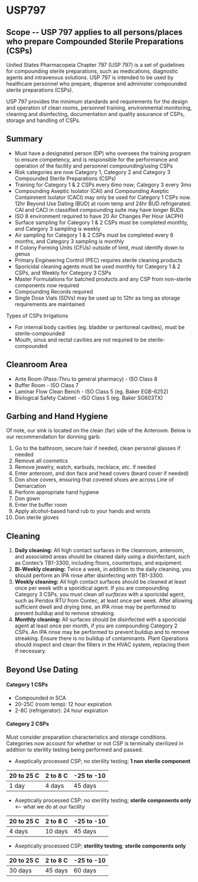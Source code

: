 # USP797

## Scope -- USP 797 applies to all persons/places who prepare Compounded Sterile Preparations (CSPs)
United States Pharmacopeia Chapter 797 (USP 797) is a set of guidelines for compounding sterile preparations, such as medications, diagnostic agents and intravenous solutions. USP 797 is intended to be used by healthcare personnel who prepare, dispense and administer compounded sterile preparations (CSPs).

USP 797 provides the minimum standards and requirements for the design and operation of clean rooms, personnel training, environmental monitoring, cleaning and disinfecting, documentation and quality assurance of CSPs, storage and handling of CSPs.

## Summary
- Must have a designated person (DP) who oversees the training program to ensure competency, and is responsible for the performance and operation of the facility and personnel compounding/using CSPs
- Risk categories are now Category 1, Category 2 and Category 3 Compounded Sterile Preparations (CSPs)
- Training for Category 1 & 2 CSPs every 6mo now; Category 3 every 3mo
- Compounding Aseptic Isolator (CAI) and Compounding Aseptic Containment Isolator (CACI) may only be used for Category 1 CSPs now. 12hr Beyond Use Dating (BUD) at room temp and 24hr BUD refrigerated. CAI and CACI in classified compounding suite may have longer BUDs
- ISO 8 environment required to have 20 Air Changes Per Hour (ACPH)
- Surface sampling for Category 1 & 2 CSPs must be completed monthly, and Category 3 sampling is weekly
- Air sampling for Category 1 & 2 CSPs must be completed every 6 months, and Category 3 sampling is monthly
- If Colony Forming Units (CFUs) outside of limit, must identify down to genus
- Primary Engineering Control (PEC) requires sterile cleaning products
- Sporicidal cleaning agents must be used monthly for Category 1 & 2 CSPs, and Weekly for Category 3 CSPs
- Master Formulations for batched products and any CSP from non-sterile components now required
- Compounding Records required
- Single Dose Vials (SDVs) may be used up to 12hr as long as storage requirements are maintained

Types of CSPs
Irrigations
- For internal body cavities (eg. bladder or peritoneal cavities), must be sterile-compounded
- Mouth, sinus and rectal cavities are not required to be sterile-compounded

## Cleanroom Area

- Ante Room (Pass-Thru to general pharmacy) - ISO Class 8
- Buffer Room - ISO Class 7 
- Laminar Flow Clean Bench - ISO Class 5 (eg. Baker EGB-6252)
- Biological Safety Cabinet - ISO Class 5 (eg. Baker SG603TX)

## Garbing and Hand Hygiene
Of note, our sink is located on the clean (far) side of the Anteroom. Below is our recommendation for donning garb. 
1. Go to the bathroom, secure hair if needed, clean personal glasses if needed
2. Remove all cosmetics
3. Remove jewelry, watch, earbuds, necklace, etc. if needed
4. Enter anteroom, and don face and head covers (beard cover if needed)
5. Don shoe covers, ensuring that covered shoes are across Line of Demarcation
6. Perform appropriate hand hygiene
7. Don gown
8. Enter the buffer room
9. Apply alcohol-based hand rub to your hands and wrists
10. Don sterile gloves


## Cleaning

1. **Daily cleaning:** All high contact surfaces in the cleanroom, anteroom, and associated areas should be cleaned daily using a disinfectant, such as Contec’s TB1-3300, including floors, countertops, and equipment.
2. **Bi-Weekly cleaning:** Twice a week, in addition to the daily cleaning, you should perform an IPA rinse after disinfecting with TB1-3300.
3. **Weekly cleaning:** All high contact surfaces should be cleaned at least once per week with a sporidical agent. If you are compounding Category 3 CSPs, you must clean *all surfaces* with a sporicidal agent, such as Peridox RTU from Contec, at least once per week. After allowing sufficient dwell and drying time, an IPA rinse may be performed to prevent buildup and to remove streaking.
4. **Monthly cleaning:** All surfaces should be disinfected with a sporicidal agent at least once per month, if you are compounding Category 2 CSPs. An IPA rinse may be performed to prevent buildup and to remove streaking. Ensure there is no buildup of contaminants. Plant Operations should inspect and clean the filters in the HVAC system, replacing them if necessary.



## Beyond Use Dating
#### Category 1 CSPs
- Compounded in SCA
- 20-25C (room temp): 12 hour expiration
- 2-8C (refrigerator): 24 hour expiration

#### Category 2 CSPs
Must consider preparation characteristics and storage conditions. Categories now account for whether or not CSP is terminally sterilized in addition to sterility testing being performed and passed.

- Aseptically processed CSP; no sterility testing; **1 non sterile component**

| 20 to 25 C | 2 to 8 C | -25 to -10 |
| ---------- | -------- | ---------- |
| 1 day | 4 days | 45 days |

- Aseptically processed CSP; no sterility testing; **sterile components only** <-- what we do at our facility

| 20 to 25 C | 2 to 8 C | -25 to -10 |
| ---------- | -------- | ---------- |
| 4 days | 10 days | 45 days |

- Aseptically processed CSP; **sterility testing**; **sterile components only** 

| 20 to 25 C | 2 to 8 C | -25 to -10 |
| ---------- | -------- | ---------- |
| 30 days | 45 days | 60 days |

